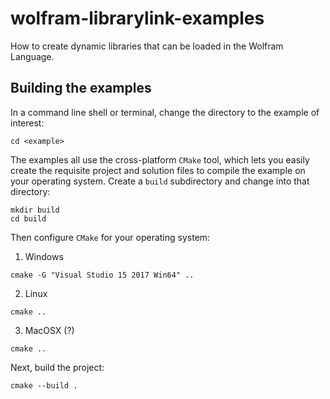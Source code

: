 # wolfram-librarylink-examples
How to create dynamic libraries that can be loaded in the Wolfram Language.

## Building the examples

In a command line shell or terminal, change the directory to the example of interest:

```
cd <example>
```

The examples all use the cross-platform `CMake` tool, which lets you easily create
the requisite project and solution files to compile the example on your operating system.
Create a `build` subdirectory and change into that directory:

```
mkdir build
cd build
```

Then configure `CMake` for your operating system:

1. Windows

```
cmake -G "Visual Studio 15 2017 Win64" ..
```

2. Linux

```
cmake ..
```

3. MacOSX (?)

```
cmake ..
```

Next, build the project:

```
cmake --build .
```
